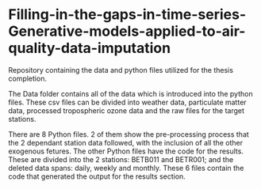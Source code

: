 # Filling-in-the-gaps-in-time-series-Generative-models-applied-to-air-quality-data-imputation
Repository containing the data and python files utilized for the thesis completion.

The Data folder contains all of the data which is introduced into the python files. These csv files can be divided into weather data, particulate matter data, processed tropospheric ozone data and the raw files for the target stations.

There are 8 Python files. 2 of them show the pre-processing process that the 2 dependant station data followed, with the inclusion of all the other exogenous fetures. The other Python files have the code for the results. These are divided into the 2 stations: BETB011 and BETR001; and the deleted data spans: daily, weekly and monthly. These 6 files contain the code that generated the output for the results section.
